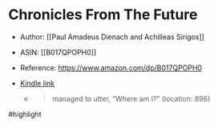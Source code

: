 # Chronicles From The Future

* Author: [[Paul Amadeus Dienach and Achilleas Sirigos]]
* ASIN: [[B017QPOPH0]]
* Reference: https://www.amazon.com/dp/B017QPOPH0
* [Kindle link](kindle://book?action=open&asin=B017QPOPH0)


  - > managed to utter, “Where am I?” (location: 896)


#highlight